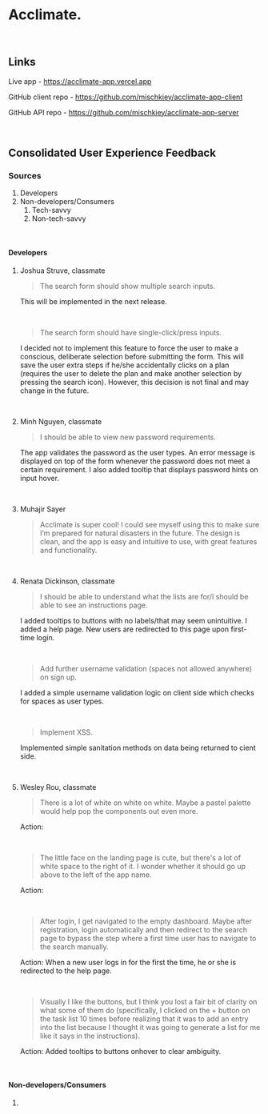 # Acclimate.

<p>&nbsp;</p>

## Links
Live app - https://acclimate-app.vercel.app

GitHub client repo - https://github.com/mischkiey/acclimate-app-client

GitHub API repo - https://github.com/mischkiey/acclimate-app-server

<p>&nbsp;</p>

## Consolidated User Experience Feedback

### Sources
1. Developers
2. Non-developers/Consumers
    1. Tech-savvy
    2. Non-tech-savvy 

<p>&nbsp;</p>

#### Developers

1. Joshua Struve, classmate
    > The search form should show multiple search inputs.
    
    This will be implemented in the next release.

    <p>&nbsp;</p>

    > The search form should have single-click/press inputs.

    I decided not to implement this feature to force the user to make a conscious, deliberate selection before submitting the form. This will save the user extra steps if he/she accidentally clicks on a plan (requires the user to delete the plan and make another selection by pressing the search icon). However, this decision is not final and may change in the future.

<p>&nbsp;</p>

2. Minh Nguyen, classmate
    > I should be able to view new password requirements.
    
    The app validates the password as the user types. An error message is displayed on top of the form whenever the password does not meet a certain requirement.
    I also added tooltip that displays password hints on input hover.

<p>&nbsp;</p>

3. Muhajir Sayer
    > Acclimate is super cool! I could see myself using this to make sure I’m prepared for natural disasters in the future. The design is clean, and the app is easy and intuitive to use, with great features and functionality.

<p>&nbsp;</p>

4. Renata Dickinson, classmate
    > I should be able to understand what the lists are for/I should be able to see an instructions page.
    
    I added tooltips to buttons with no labels/that may seem unintuitive.
    I added a help page. New users are redirected to this page upon first-time login.

    <p>&nbsp;</p>

    > Add further username validation (spaces not allowed anywhere) on sign up.

    I added a simple username validation logic on client side which checks for spaces as user types.

    <p>&nbsp;</p>

    > Implement XSS.

    Implemented simple sanitation methods on data being returned to cient side.
    
<p>&nbsp;</p>

5. Wesley Rou, classmate
    > There is a lot of white on white on white. Maybe a pastel palette would help pop the components out even more.
    
    Action: 

    <p>&nbsp;</p>

    > The little face on the landing page is cute, but there's a lot of white space to the right of it. I wonder whether it should go up above to the left of the app name.
    
    Action: 

    <p>&nbsp;</p>

    > After login, I get navigated to the empty dashboard. Maybe after registration, login automatically and then redirect to the search page to bypass the step where a first time user has to navigate to the search manually.
    
    Action: When a new user logs in for the first the time, he or she is redirected to the help page.

    <p>&nbsp;</p>

    > Visually I like the buttons, but I think you lost a fair bit of clarity on what some of them do (specifically, I clicked on the + button on the task list 10 times before realizing that it was to add an entry into the list because I thought it was going to generate a list for me like it says in the instructions).
    
    Action: Added tooltips to buttons onhover to clear ambiguity.

<p>&nbsp;</p>

#### Non-developers/Consumers

1.


